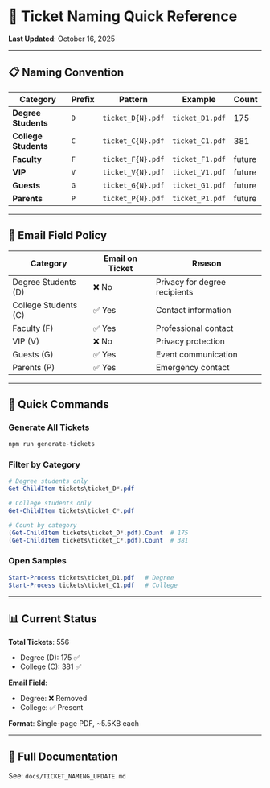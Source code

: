 # 🎫 Ticket Naming Quick Reference

**Last Updated**: October 16, 2025

---

## 📋 Naming Convention

| Category             | Prefix | Pattern           | Example         | Count  |
| -------------------- | ------ | ----------------- | --------------- | ------ |
| **Degree Students**  | `D`    | `ticket_D{N}.pdf` | `ticket_D1.pdf` | 175    |
| **College Students** | `C`    | `ticket_C{N}.pdf` | `ticket_C1.pdf` | 381    |
| **Faculty**          | `F`    | `ticket_F{N}.pdf` | `ticket_F1.pdf` | future |
| **VIP**              | `V`    | `ticket_V{N}.pdf` | `ticket_V1.pdf` | future |
| **Guests**           | `G`    | `ticket_G{N}.pdf` | `ticket_G1.pdf` | future |
| **Parents**          | `P`    | `ticket_P{N}.pdf` | `ticket_P1.pdf` | future |

---

## 📧 Email Field Policy

| Category             | Email on Ticket | Reason                        |
| -------------------- | --------------- | ----------------------------- |
| Degree Students (D)  | ❌ No           | Privacy for degree recipients |
| College Students (C) | ✅ Yes          | Contact information           |
| Faculty (F)          | ✅ Yes          | Professional contact          |
| VIP (V)              | ❌ No           | Privacy protection            |
| Guests (G)           | ✅ Yes          | Event communication           |
| Parents (P)          | ✅ Yes          | Emergency contact             |

---

## 🚀 Quick Commands

### Generate All Tickets

```bash
npm run generate-tickets
```

### Filter by Category

```powershell
# Degree students only
Get-ChildItem tickets\ticket_D*.pdf

# College students only
Get-ChildItem tickets\ticket_C*.pdf

# Count by category
(Get-ChildItem tickets\ticket_D*.pdf).Count  # 175
(Get-ChildItem tickets\ticket_C*.pdf).Count  # 381
```

### Open Samples

```powershell
Start-Process tickets\ticket_D1.pdf   # Degree
Start-Process tickets\ticket_C1.pdf   # College
```

---

## 📊 Current Status

**Total Tickets**: 556

- Degree (D): 175 ✅
- College (C): 381 ✅

**Email Field**:

- Degree: ❌ Removed
- College: ✅ Present

**Format**: Single-page PDF, ~5.5KB each

---

## 📖 Full Documentation

See: `docs/TICKET_NAMING_UPDATE.md`
